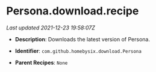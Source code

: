 # Persona.download.recipe

_Last updated 2021-12-23 19:58:07Z_

- **Description**: Downloads the latest version of Persona.

- **Identifier**: `com.github.homebysix.download.Persona`

- **Parent Recipes**: `None`